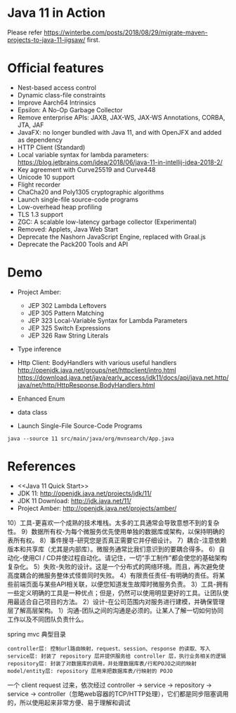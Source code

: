 Java 11 in Action
=================

Please refer https://winterbe.com/posts/2018/08/29/migrate-maven-projects-to-java-11-jigsaw/ first.

# Official features

* Nest-based access control
* Dynamic class-file constraints
* Improve Aarch64 Intrinsics
* Epsilon: A No-Op Garbage Collector
* Remove enterprise APIs: JAXB, JAX-WS, JAX-WS Annotations, CORBA, JTA, JAF
* JavaFX: no longer bundled with Java 11, and with OpenJFX and added as dependency
* HTTP Client (Standard)
* Local variable syntax for lambda parameters: https://blog.jetbrains.com/idea/2018/06/java-11-in-intellij-idea-2018-2/
* Key agreement with Curve25519 and Curve448
* Unicode 10 support
* Flight recorder
* ChaCha20 and Poly1305 cryptographic algorithms
* Launch single-file source-code programs
* Low-overhead heap profiling
* TLS 1.3 support
* ZGC: A scalable low-latency garbage collector (Experimental)
* Removed: Applets, Java Web Start
* Deprecate the Nashorn JavaScript Engine, replaced with Graal.js
* Deprecate the Pack200 Tools and API

# Demo

* Project Amber:

   * JEP 302 Lambda Leftovers
   * JEP 305 Pattern Matching
   * JEP 323 Local-Variable Syntax for Lambda Parameters
   * JEP 325 Switch Expressions
   * JEP 326 Raw String Literals
* Type inference
* Http Client: BodyHandlers with various useful handlers  http://openjdk.java.net/groups/net/httpclient/intro.html  https://download.java.net/java/early_access/jdk11/docs/api/java.net.http/java/net/http/HttpResponse.BodyHandlers.html
* Enhanced Enum
* data class
* Launch Single-File Source-Code Programs
```
java --source 11 src/main/java/org/mvnsearch/App.java
```

# References

* <<Java 11 Quick Start>>
* JDK 11: http://openjdk.java.net/projects/jdk/11/
* JDK 11 Download: http://jdk.java.net/11/
* Project Amber: http://openjdk.java.net/projects/amber/

10）工具-更喜欢一个成熟的技术堆栈。太多的工具通常会导致意想不到的复杂性。
9）数据所有权-为每个微服务优先使用单独的数据库或架构，以保持明确的表所有权。
8）事件搜寻-研究您是否真正需要它并仔细设计。
7）耦合-注意依赖版本和共享库（尤其是内部库）。微服务通常比我们意识到的要耦合得多。
6）自动化-使用CI / CD并使过程自动化。请记住，一切“手工制作”都会使您的基础架构复杂化。
5）失败-失败的设计。这是一个分布式的网络环境。而且，再次避免使高度耦合的微服务整体式怪兽同时失败。
4）有限责任责任-有明确的责任。将某些前端页面与某些API相关联，以便您知道发生故障时微服务负责。
3）工具-拥有一些定义明确的工具是一种优点；但是，仍然可以使用明显更好的工具。让团队使用最适合自己项目的方法。
2）设计-在公司范围内对服务进行建模，并确保管理层了解高层架构。
1）沟通-团队之间的沟通是必须的。让某人了解一切如何协同工作以及不同团队负责什么。

spring mvc 典型目录

	controller层: 控制url路由映射，request、session、response 的读取、写入
	service层: 封装了 repository 层并提供服务给 controller 层，执行业务相关的逻辑
	repository层: 封装了对数据库的调用，并处理数据库表/行和POJO之间的映射
	model/entity层: repository 层用来把数据库表/行映射的 POJO
一个 client request 过来，依次经过 controller -> service -> repository -> service -> controller（忽略web容器的TCP/HTTP处理），它们都是同步阻塞调用的，所以使用起来非常方便、易于理解和调试



